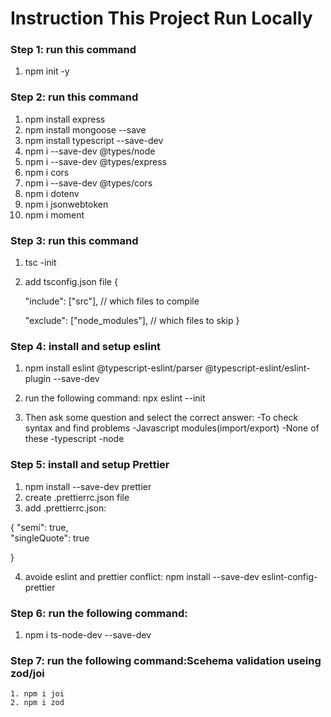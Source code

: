 # Instruction This Project Run Locally

### Step 1: run this command
   1. npm init -y
### Step 2: run this command
   1. npm install express
   2. npm install mongoose --save
   3. npm install typescript --save-dev
   4.  npm i --save-dev @types/node
   5.  npm i --save-dev @types/express
   6.  npm i cors
   7.  npm i --save-dev @types/cors
   8.  npm i dotenv
   9.  npm i jsonwebtoken
   10. npm i moment

### Step 3: run this command 
   1. tsc -init
   2. add tsconfig.json file
    {
      
      "include": ["src"], // which files to compile

      "exclude": ["node_modules"], // which files to skip
    }

### Step 4: install and setup eslint
   
   1. npm install eslint @typescript-eslint/parser @typescript-eslint/eslint-plugin --save-dev

   2. run the following command: npx eslint --init
   3. Then ask some question and select the correct answer:
    -To check syntax and find problems
    -Javascript modules(import/export)
    -None of these
    -typescript
    -node

### Step 5: install and setup Prettier
   1. npm install --save-dev prettier
   2. create .prettierrc.json file
   3. add  .prettierrc.json:
     
   {
    "semi": true,  
    "singleQuote": true 
   
  }

   4. avoide eslint and prettier conflict:
      npm install --save-dev eslint-config-prettier

### Step 6: run the following command:
   1. npm i ts-node-dev --save-dev

### Step 7: run the following command:Scehema validation useing zod/joi
    1. npm i joi
    2. npm i zod